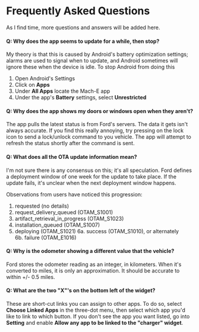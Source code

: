 # Frequently Asked Questions

As I find time, more questions and answers will be added here.

#### Q:  Why does the app seems to update for a while, then stop?

My theory is that this is caused by Android's battery optimization settings; alarms are used to signal when to update, and Android sometimes will ignore these when the device is idle.  To stop Android from doing this

1. Open Android's Settings
2. Click on **Apps**
3. Under **All Apps** locate the Mach-E app
4. Under the app's **Battery** settings, select **Unrestricted**

#### Q: Why does the app shows my doors or windows open when they aren't?

The app pulls the latest status is from Ford's servers.  The data it gets isn't always accurate.  If you find this really annoying, try pressing on the lock icon to send a lock/unlock command to you vehicle.  The app will attempt to refresh the status shortly after the command is sent.

#### Q: What does all the OTA update information mean?

I'm not sure there is any consensus on this; it's all speculation.  Ford defines a deployment window of one week for the update to take place.  If the update fails, it's unclear when the next deployment window happens.

Observations from users have noticed this progression:
1. requested (no details)
2. request_delivery_queued (OTAM_S1001)
3. artifact_retrieval_in_progress (OTAM_S1023)
4. installation_queued  (OTAM_S1007)
5. deploying  (OTAM_S1021)
6a. success (OTAM_S1010), or alternately  
6b. failure (OTAM_E1016)
   
#### Q: Why is the odometer showing a different value that the vehicle?

Ford stores the odometer reading as an integer, in kilometers.  When it's converted to miles, it is only an approximation.  It should be accurate to within +/- 0.5 miles.

#### Q: What are the two "X"'s on the bottom left of the widget?

These are short-cut links you can assign to other apps.  To do so, select **Choose Linked Apps** in the three-dot menu, then select which app you'd like to link   to which button.  If you don't see the app you want listed, go into **Setting** and enable **Allow any app to be linked to the "charger" widget**.
